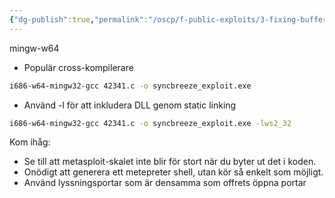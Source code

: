 ```yaml
---
{"dg-publish":true,"permalink":"/oscp/f-public-exploits/3-fixing-buffer-exploits/","updated":"2024-01-05T11:34:39.376+01:00"}
---
```


mingw-w64
- Populär cross-kompilerare
```bash
i686-w64-mingw32-gcc 42341.c -o syncbreeze_exploit.exe
```
- Använd -l för att inkludera DLL genom static linking
```bash
i686-w64-mingw32-gcc 42341.c -o syncbreeze_exploit.exe -lws2_32
```

Kom ihåg:
- Se till att metasploit-skalet inte blir för stort när du byter ut det i koden.
- Onödigt att generera ett metepreter shell, utan kör så enkelt som möjligt.
- Använd lyssningsportar som är densamma som offrets öppna portar
